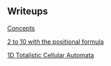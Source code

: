 ## Writeups

[Concepts](./concepts)

[2 to 10 with the positional formula](./2-to-10)

[1D Totalistic Cellular Automata](./tca)
